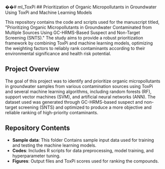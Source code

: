 ��#   m l _ T o x P i 
 ## Prioritization of Organic Micropollutants in Groundwater Using ToxPi and Machine Learning Models


This repository contains the code and scripts used for the manuscript titled, "Prioritizing Organic Micropollutants in Groundwater Contaminated from Multiple Sources Using GC-HRMS-Based Suspect and Non-Target Screening (SNTS)." The study aims to provide a robust prioritization framework by combining ToxPi and machine learning models, optimizing the weighting factors to reliably rank contaminants according to their environmental significance and health risk potential.


## Project Overview
The goal of this project was to identify and prioritize organic micropollutants in groundwater samples from various contamination sources using ToxPi and several machine learning algorithms, including random forests (RF), support vector machines (SVM), and artificial neural networks (ANN). The dataset used was generated through GC-HRMS-based suspect and non-target screening (SNTS) and optimized to produce a more objective and reliable ranking of high-priority contaminants.


## Repository Contents
- **Sample data**: This folder Contains sample input data used for training and testing the machine learning models.
- **Codes**: Includes R scripts for data preprocessing, model training, and hyperparameter tuning.
- **Figures**: Output files and ToxPi scores used for ranking the compounds.
